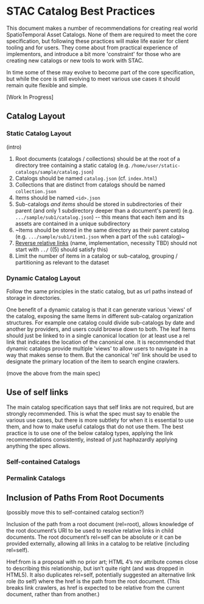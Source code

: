 # STAC Catalog Best Practices

This document makes a number of recommendations for creating real world SpatioTemporal Asset Catalogs. None of them 
are required to meet the core specification, but following these practices will make life easier for client tooling
and for users. They come about from practical experience of implementors, and introduce a bit more 'constraint' for
those who are creating new catalogs or new tools to work with STAC. 

In time some of these may evolve to become part of the core specification, but while the core is still evolving to 
meet various use cases it should remain quite flexible and simple.

[Work In Progress]

## Catalog Layout

### Static Catalog Layout

(intro)

1. Root documents (catalogs / collections) should be at the root of a directory tree containing a static catalog (e.g. `/home/user/static-catalogs/sample/catalog.json`)
2. Catalogs should be named `catalog.json` (cf. `index.html`)
3. Collections that are distinct from catalogs should be named `collection.json`
4. Items should be named `<id>.json`
5. Sub-catalogs _and items_ should be stored in subdirectories of their parent (and only 1 subdirectory deeper than a document's parent) (e.g. `.../sample/sub1/catalog.json`) -- this means that each item and its assets are contained in a unique subdirectory
6. ~Items should be stored in the same directory as their parent catalog (e.g. `.../sample/sub1/item1.json` when a part of the `sub1` catalog)~
7. [Reverse relative links](https://github.com/radiantearth/stac-spec/issues/373#issuecomment-466884051) (name, implementation, necessity TBD) should not start with `../` ((5) should satisfy this)
8. Limit the number of items in a catalog or sub-catalog, grouping / partitioning as relevant to the dataset

### Dynamic Catalog Layout

Follow the same principles in the static catalog, but as url paths instead of storage in directories.

One benefit of a dynamic catalog is that it can generate various 'views' of the catalog, exposing the same Items in 
different sub-catalog organization structures. For example one catalog could divide sub-catalogs by date and another 
by providers, and users could browse down to both. The leaf Items should just be linked to in a single canonical location 
(or at least use a rel link that indicates the location of the canonical one. It is recommended that dynamic catalogs 
provide multiple 'views' to allow users to navigate in a way that makes sense to them. But the canonical 'rel' link should
be used to designate the primary location of the item to search engine crawlers.

(move the above from the main spec)

## Use of self links

The main catalog specification says that self links are not required, but are strongly recommended. This is what the
spec must say to enable the various use cases, but there is more subtlety for when it is essential to use them, and how to 
make useful catalogs that do not use them. The best practice is to use one of the below catalog types, applying the link
recommendations consistently, instead of just haphazardly applying anything the spec allows.

### Self-contained Catalogs

### Permalink Catalogs

## Inclusion of Paths From Root Documents

(possibly move this to self-contained catalog section?)

Inclusion of the path from a root document (rel=root), allows knowledge of the root document’s URI to be used to resolve 
relative links in child documents. The root document’s rel=self can be absolute or it can be provided externally, allowing 
all links in a catalog to be relative (including rel=self).

Href:from is a proposal with no prior art; HTML 4’s rev attribute comes close to describing this relationship, but isn’t 
quite right (and was dropped in HTML5). It also duplicates rel=self, potentially suggested an alternative link role (to self) 
where the href is the path from the root document. (This breaks link crawlers, as href is expected to be relative from the current document, rather than from another.)


